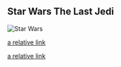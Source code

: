 ## Star Wars The Last Jedi
![Star Wars](https://www.hdwallpapers.in/thumbs/2017/star_wars_the_last_jedi_hd_2017-t2.jpg)


[a relative link](https://www.youtube.com/watch?v=Q0CbN8sfihY)






















[a relative link](testing.md)
